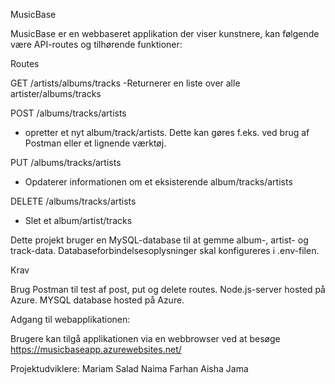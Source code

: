 MusicBase

MusicBase er en webbaseret applikation der viser kunstnere, kan følgende være API-routes og tilhørende funktioner:

Routes

GET /artists/albums/tracks
-Returnerer en liste over alle artister/albums/tracks

POST /albums/tracks/artists

- opretter et nyt album/track/artists. Dette kan gøres f.eks. ved brug af Postman eller et lignende værktøj.

PUT /albums/tracks/artists

- Opdaterer informationen om et eksisterende album/tracks/artists

DELETE /albums/tracks/artists

- Slet et album/artist/tracks

Dette projekt bruger en MySQL-database til at gemme album-, artist- og track-data. Databaseforbindelsesoplysninger skal konfigureres i .env-filen.

Krav

Brug Postman til test af post, put og delete routes.
Node.js-server hosted på Azure.
MYSQL database hosted på Azure.

Adgang til webapplikationen:

Brugere kan tilgå applikationen via en webbrowser ved at besøge
https://musicbaseapp.azurewebsites.net/

Projektudviklere:
Mariam Salad
Naima Farhan
Aisha Jama
